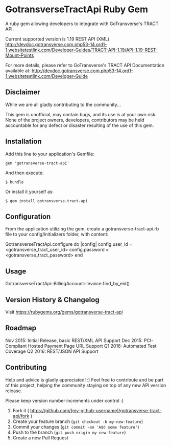 # GotransverseTractApi Ruby Gem

A ruby gem allowing developers to integrate with GoTransverse's TRACT API.

Current supported version is 1.19 REST API (XML)
http://devdoc.gotransverse.com.php53-14.ord1-1.websitetestlink.com/Developer-Guides/TRACT-API-1.19/API-1.19-REST-Mount-Points

For more details, please refer to GoTransverse's TRACT API Documentation available at:
http://devdoc.gotransverse.com.php53-14.ord1-1.websitetestlink.com/Developer-Guide


## Disclaimer

While we are all gladly contributing to the community...

This gem is unofficial, may contain bugs, and its use is at your own risk.
None of the project owners, developers, contributors may be held accountable for any defect or disaster resulting of the use of this gem.


## Installation

Add this line to your application's Gemfile:

    gem 'gotransverse-tract-api'

And then execute:

    $ bundle

Or install it yourself as:

    $ gem install gotransverse-tract-api


## Configuration

From the application utilizing the gem, create a gotransverse-tract-api.rb file to your config/initializers folder, with content:

GotransverseTractApi.configure do |config|
  config.user_id = <gotransverse_tract_user_id>
  config.password = <gotransverse_tract_password>
end


## Usage

GotransverseTractApi::BillingAccount::Invoice.find_by_eid(<eid>)


## Version History & Changelog

Visit https://rubygems.org/gems/gotransverse-tract-api


## Roadmap

Nov 2015: Initial Release, basic REST/XML API Support
Dec 2015: PCI-Compliant Hosted Payment Page URL Support
Q1 2016: Automated Test Coverage
Q2 2016: REST/JSON API Support


## Contributing

Help and advice is gladly appreciated! :)
Feel free to contribute and be part of this project, helping the community staying on top of any new API version release.

Please keep version number increments under control :)

1. Fork it ( https://github.com/[my-github-username]/gotransverse-tract-api/fork )
2. Create your feature branch (`git checkout -b my-new-feature`)
3. Commit your changes (`git commit -am 'Add some feature'`)
4. Push to the branch (`git push origin my-new-feature`)
5. Create a new Pull Request
